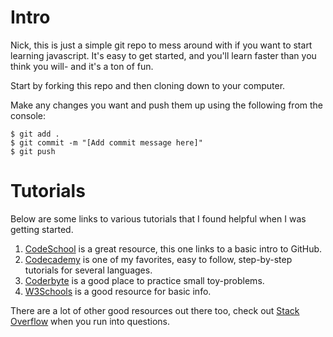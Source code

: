 # Intro

Nick, this is just a simple git repo to mess around with if you want to start learning javascript.  It's easy to get started, and you'll learn faster than you think you will- and it's a ton of fun.

Start by forking this repo and then cloning down to your computer.

Make any changes you want and push them up using the following from the console:

```
$ git add .
$ git commit -m "[Add commit message here]"
$ git push
```


# Tutorials

Below are some links to various tutorials that I found helpful when I was getting started.

1. [CodeSchool](https://try.github.io/levels/1/challenges/1) is a great resource, this one links to a basic intro to GitHub.
2. [Codecademy](http://www.codecademy.com/en/tracks/javascript) is one of my favorites, easy to follow, step-by-step tutorials for several languages.
2. [Coderbyte](http://coderbyte.com/) is a good place to practice small toy-problems.
3. [W3Schools](http://www.w3schools.com/js/default.asp) is a good resource for basic info.

There are a lot of other good resources out there too, check out [Stack Overflow](http://stackoverflow.com/) when you run into questions.
